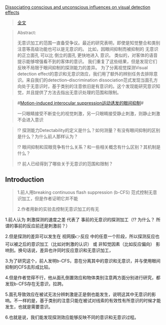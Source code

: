 [Dissociating conscious and unconscious influences on visual detection effects](https://pubmed.ncbi.nlm.nih.gov/33398144/)
>[全文](https://github.com/AOKIKAORU/HAFUHAFU/files/6289459/Stein_Peelen_Dissociating_Preprint2.pdf)

>Abstract:
>
>无意识加工的范围一直备受争议。最近的研究表明，即使是知觉整合和类别注意等高级功能也可以是无意识的。
>比如，因眼间抑制而被抑制的 无意识的正立面孔 可以比 倒立的面孔 更快地进入 意识。
> 类似的，对客体的语音提示能够增强看不到的客体的意识。
> 我们重复了这些结果，但是发现它们反映不局限于眼间抑制的探测能力的差异。
>为了分离视觉探测Visual detection effect的意识和无意识效应，我们用了额外的辨别任务去排除意识。来自我们的detection–discrimination dissociation范式发现当面孔方向处于无意识时，基于类别的注意依旧是有意识的。这个发现能研究意识知觉，并且提供了方法去指出无意识处理的范围和限制。

>#[Motion-induced interocular suppression运动诱发的眼间抑制](https://en.wikipedia.org/wiki/Motion-induced_interocular_suppression#:~:text=From%20Wikipedia%2C%20the%20free%20encyclopedia%20Motion-induced%20interocular%20suppression,suppressed%20from%20awareness%20for%20long%20periods%20of%20time.)#
>
>一只眼睛接受不断变化的视觉刺激，另一只眼睛接受静止刺激，则静止刺激不会进入意识

>⁉ 探测能力Detectability的定义是什么？如何测量？有没有眼间抑制的区别是什么？为什么前人那样认为？
>
>⁉ 眼间抑制和双眼竞争有什么关系？和一些相关概念有什么区别？其机制是什么？
>
>⁉ 前人已经得到了哪些关于无意识的范围和限制？


## Introduction

>1.前人用breaking continuous flash suppression (b-CFS) 范式控制无意识加工，但是作者证明它并不能
>
>2.作者用新的实验去控制无意识加工的有无

1.前人认为 刺激探测的速度之差 代表了 事前的无意识的探测加工（⁉ 为什么？ 所谓的事前的反应前还是刺激前？）

2.但是探测的差异可以发生在 视网膜👉反应 中的任意一个阶段，所以探测反应也可以被之后的意识加工（比如对刺激的认识） 或 非知觉因素（比如反应偏向） 影响到。换句话说，差异也许同时反应意识和无意识加工，

3.为了研究这个，前人发明b-CFS，意在分离其中的意识和无意识，并与使用眼间抑制的CFS去形成比较。

4.但是作者觉得不行，他从面孔倒置效应和物体类别注意两方面分别进行研究，都发现b-CFS存在无意识，拉跨。

5.面孔导致效应在被试无法分辨刺激是正是倒也能发生，说明这其中无意识的影响。不一样的是，基于类别的注意只能在被试对线索的有效性有所意识的时候才能发生，也就是需要意识。

6.也就是说，我们能发现探测效应能够反映不同的意识和无意识过程。



